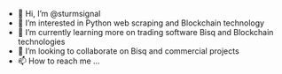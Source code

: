 - 👋 Hi, I’m @sturmsignal
- 👀 I’m interested in Python web scraping and Blockchain technology 
- 🌱 I’m currently learning more on trading software Bisq and Blockchain technologies
- 💞️ I’m looking to collaborate on Bisq and commercial projects
- 📫 How to reach me ...

<!---
sturmsignal/sturmsignal is a ✨ special ✨ repository because its `README.md` (this file) appears on your GitHub profile.
You can click the Preview link to take a look at your changes.
--->
